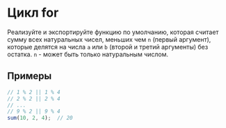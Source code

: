 # Цикл for

Реализуйте и экспортируйте функцию по умолчанию, которая считает сумму всех натуральных чисел, меньших чем <code>n</code> (первый аргумент), которые делятся на числа <code>a</code> или <code>b</code> (второй и третий аргументы) без остатка. <code>n</code> - может быть только натуральным числом.

## Примеры

```javascript
// 1 % 2 || 1 % 4
// 2 % 2 || 2 % 4
// ...
// 9 % 2 || 9 % 4
sum(10, 2, 4);  // 20
```
